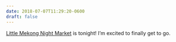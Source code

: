 ```yaml
---
date: 2018-07-07T11:29:20-0600
draft: false
---
```




[Little Mekong Night Market](http://littlemekong.com) is tonight! I’m excited to finally get to go.



